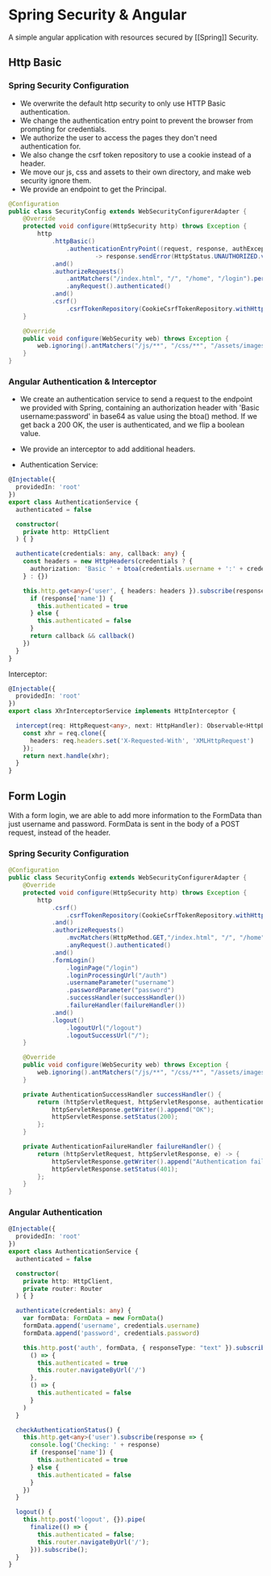 # Spring Security & Angular
A simple angular application with resources secured by [[Spring]] Security.

## Http Basic 
### Spring Security Configuration
- We overwrite the default http security to only use HTTP Basic authentication.
- We change the authentication entry point to prevent the browser from prompting for credentials.
- We authorize the user to access the pages they don't need authentication for.
- We also change the csrf token repository to use a cookie instead of a header.
- We move our js, css and assets to their own directory, and make web security ignore them.
- We provide an endpoint to get the Principal.

```java
@Configuration
public class SecurityConfig extends WebSecurityConfigurerAdapter {
    @Override
    protected void configure(HttpSecurity http) throws Exception {
        http
            .httpBasic()
                .authenticationEntryPoint((request, response, authException) 
                        -> response.sendError(HttpStatus.UNAUTHORIZED.value(), HttpStatus.UNAUTHORIZED.getReasonPhrase()))
            .and()
            .authorizeRequests()
                .antMatchers("/index.html", "/", "/home", "/login").permitAll()
                .anyRequest().authenticated()
            .and()
            .csrf()
                .csrfTokenRepository(CookieCsrfTokenRepository.withHttpOnlyFalse());
    }

    @Override
    public void configure(WebSecurity web) throws Exception {
        web.ignoring().antMatchers("/js/**", "/css/**", "/assets/images/**");
    }
}
```

### Angular Authentication & Interceptor
- We create an authentication service to send a request to the endpoint we provided with Spring,
containing an authorization header with 'Basic username:password' in base64 as value using the btoa() method.
If we get back a 200 OK, the user is authenticated, and we flip a boolean value.
- We provide an interceptor to add additional headers.

- Authentication Service:
```typescript
@Injectable({
  providedIn: 'root'
})
export class AuthenticationService {
  authenticated = false

  constructor(
    private http: HttpClient
  ) { }

  authenticate(credentials: any, callback: any) {
    const headers = new HttpHeaders(credentials ? {
      authorization: 'Basic ' + btoa(credentials.username + ':' + credentials.password)
    } : {})

    this.http.get<any>('user', { headers: headers }).subscribe(response => {
      if (response['name']) {
        this.authenticated = true
      } else {
        this.authenticated = false
      }
      return callback && callback()
    })
  }
}
```

Interceptor:
```typescript
@Injectable({
  providedIn: 'root'
})
export class XhrInterceptorService implements HttpInterceptor {

  intercept(req: HttpRequest<any>, next: HttpHandler): Observable<HttpEvent<any>> {
    const xhr = req.clone({
      headers: req.headers.set('X-Requested-With', 'XMLHttpRequest')
    });
    return next.handle(xhr);
  }
}
```

## Form Login
With a form login, we are able to add more information to the FormData than just username and password.
FormData is sent in the body of a POST request, instead of the header.

### Spring Security Configuration
```java
@Configuration
public class SecurityConfig extends WebSecurityConfigurerAdapter {
    @Override
    protected void configure(HttpSecurity http) throws Exception {
        http
            .csrf()
                .csrfTokenRepository(CookieCsrfTokenRepository.withHttpOnlyFalse())
            .and()
            .authorizeRequests()
                .mvcMatchers(HttpMethod.GET,"/index.html", "/", "/home", "/login").permitAll()
                .anyRequest().authenticated()
            .and()
            .formLogin()
                .loginPage("/login")
                .loginProcessingUrl("/auth")
                .usernameParameter("username")
                .passwordParameter("password")
                .successHandler(successHandler())
                .failureHandler(failureHandler())
            .and()
            .logout()
                .logoutUrl("/logout")
                .logoutSuccessUrl("/");
    }

    @Override
    public void configure(WebSecurity web) throws Exception {
        web.ignoring().antMatchers("/js/**", "/css/**", "/assets/images/**");
    }

    private AuthenticationSuccessHandler successHandler() {
        return (httpServletRequest, httpServletResponse, authentication) -> {
            httpServletResponse.getWriter().append("OK");
            httpServletResponse.setStatus(200);
        };
    }

    private AuthenticationFailureHandler failureHandler() {
        return (httpServletRequest, httpServletResponse, e) -> {
            httpServletResponse.getWriter().append("Authentication failure");
            httpServletResponse.setStatus(401);
        };
    }
}
```

### Angular Authentication
```typescript
@Injectable({
  providedIn: 'root'
})
export class AuthenticationService {
  authenticated = false

  constructor(
    private http: HttpClient,
    private router: Router
  ) { }

  authenticate(credentials: any) {
    var formData: FormData = new FormData()
    formData.append('username', credentials.username)
    formData.append('password', credentials.password)

    this.http.post('auth', formData, { responseType: "text" }).subscribe(
      () => {
        this.authenticated = true
        this.router.navigateByUrl('/')
      },
      () => {
        this.authenticated = false
      }
    )
  }

  checkAuthenticationStatus() {
    this.http.get<any>('user').subscribe(response => {
      console.log('Checking: ' + response)
      if (response['name']) {
        this.authenticated = true
      } else {
        this.authenticated = false
      }
    })
  }

  logout() {
    this.http.post('logout', {}).pipe(
      finalize(() => {
        this.authenticated = false;
        this.router.navigateByUrl('/');
      })).subscribe();
  }
}
```